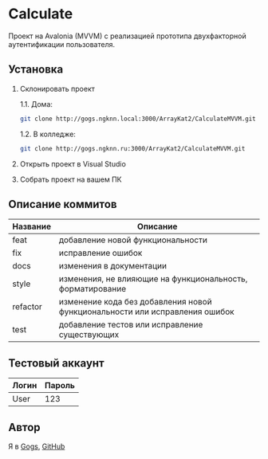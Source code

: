 # Calculate

Проект на Avalonia (MVVM) с реализацией прототипа двухфакторной аутентификации пользователя.

## Установка
1. Склонировать проект 

   1.1. Дома:
    ```bash
    git clone http://gogs.ngknn.local:3000/ArrayKat2/CalculateMVVM.git
    ```
   1.2. В колледже:
   ```bash
   git clone http://gogs.ngknn.ru:3000/ArrayKat2/CalculateMVVM.git
   ```
2. Открыть проект в Visual Studio
3. Собрать проект на вашем ПК

## Описание коммитов
| Название | Описание |
|-------------|--------------|
| feat  | добавление новой функциональности     |
| fix    | исправление ошибок |
| docs  | изменения в документации |
| style    | изменения, не влияющие на функциональность, форматирование |
| refactor  | изменение кода без добавления новой функциональности или исправления ошибок |
| test  |добавление тестов или исправление существующих|

## Тестовый аккаунт
| Логин | Пароль |
|-------------|--------------|
| User | 123 |
## Автор
Я в 
[Gogs](http://gogs.ngknn.ru:3000/ArrayKat2),
[GitHub](https://github.com/ArrayKat)
